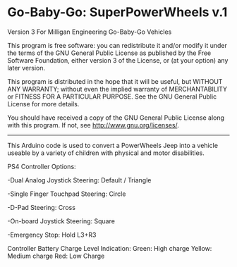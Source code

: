 # Go-Baby-Go: SuperPowerWheels v.1
Version 3
For Milligan Engineering Go-Baby-Go Vehicles


This program is free software: you can redistribute it and/or modify it under the terms of the GNU General Public License as published by the Free Software Foundation, either version 3 of the License, or (at your option) any later version.

This program is distributed in the hope that it will be useful, but WITHOUT ANY WARRANTY; without even the implied warranty of MERCHANTABILITY or FITNESS FOR A PARTICULAR PURPOSE. See the GNU General Public License for more details.

You should have received a copy of the GNU General Public License along with this program.  If not, see <http://www.gnu.org/licenses/>.

---------
This Arduino code is used to convert a PowerWheels Jeep into a vehicle useable by a variety of children with physical and motor disabilities. 

PS4 Controller Options:

-Dual Analog Joystick Steering: Default / Triangle

-Single Finger Touchpad Steering: Circle

-D-Pad Steering: Cross

-On-board Joystick Steering: Square

-Emergency Stop: Hold L3+R3

Controller Battery Charge Level Indication:
Green: High charge
Yellow: Medium charge
Red: Low Charge


